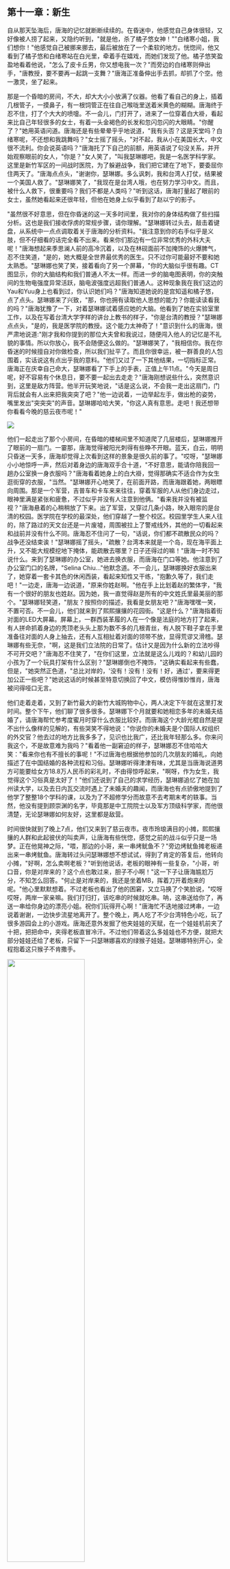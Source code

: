 ## 第十一章：新生
自从那天坠海后，唐海的记忆就断断续续的。在昏迷中，他感觉自己身体很轻，又好像被人捞了起来，又隐约听到，"就是他，杀了橘子悠女神！""白绪寒小姐，我们想你！"他感觉自己被挪来挪去，最后被放在了一个柔软的地方。恍惚间，他又看到了橘子悠和白绪寒站在白光里，牵着手在嬉戏，而她们发现了他。橘子悠笑盈盈地看着他说，"怎么了皮卡丘男，你又想电我一次？"而旁边的白绪寒则伸出手，"唐教授，要不要再一起跳一支舞？"唐海正准备伸出手去抓，却抓了个空。他一激灵，坐了起来。

那是一个昏暗的房间，不大，却大大小小放满了仪器。他看了看自己的身上，插着几根管子，一摸鼻子，有一根饲管正在往自己喉咙里送着米黄色的糊糊。唐海终于忍不住，打了个大大的喷嚏。不一会儿，门打开了，进来了一位穿着白大褂，看起来比自己年轻很多的女士，有着一头金褐色的长发和忽闪忽闪的大眼睛。"你醒了？"她用英语问道。唐海还是有些晕晕乎乎地说道，"我有头否？这是天堂吗？白绪寒呢，不还想和我跳舞吗？"女士摇了摇头，"对不起，我从小在美国长大，中文很不流利。你会说英语吗？"唐海托了下自己的前额，用英语说了句没关系，并开始观察眼前的女人，"你是？"女人笑了，"叫我瑟琳娜吧，我是一名医学科学家。这里是新竹军区的一间战时医院，为了躲避战争，我们把它建在了地下，要委屈你住两天了。"唐海点点头，"谢谢你，瑟琳娜。多么讽刺，我和台湾人打仗，结果被一个美国人救了。"瑟琳娜笑了，"我现在是台湾人哦，也在努力学习中文。而且，被什么人救下，很重要吗？我们不都是人类吗？"听到这话，唐海打量起了眼前的女士，虽然她看起来还很年轻，但他在她身上似乎看到了赵以宁的影子。

\"虽然很不好意思，但在你昏迷的这一天多时间里，我对你的身体结构做了些扫描分析。这也是我们接收俘虏的常规步骤，请你理解。\"瑟琳娜转过头去，敲击着键盘，从系统中一点点调取着关于唐海的分析资料。\"我注意到你的右手似乎是义肢，但不仔细看的话完全看不出来。看来你们那边有一位非常优秀的外科大夫呢！\"唐海想起来季思澜人前的高冷沉着，以及在林砚面前不加掩饰的火爆脾气，忍不住笑道，\"是的，她大概是全世界最优秀的医生。只不过你可能最好不要和她太熟悉。\"瑟琳娜也笑了笑，接着看向了另一个屏幕，\"你的大脑似乎很有趣。CT图显示，你的大脑结构和我们普通人不太一样。而进一步的脑电图表明，你的突触间的生物电强度异常活跃，脑电波强度远超我们普通人。这种现象我在我们这边的Yau和Yuu身上也看到过，你认识她们吗？\"唐海知道她说的是宫知遥和橘子悠，点了点头。瑟琳娜来了兴致，\"那，你也拥有读取他人思想的能力？你能读读看我的吗？\"唐海犹豫了一下，对着瑟琳娜试着感应她的大脑。他看到了她在实验室里工作，以及在写着台清大学字样的讲台上教书的样子，\"你是台清的教授？\"瑟琳娜点点头，\"是的，我是医学院的教授。这个能力太神奇了！\"意识到什么的唐海，很严肃地说道:\"刚才我和你提到的那位大夫曾和我说过，随便闯入他人的记忆是不礼貌的事情。所以你放心，我不会随便这么做的。\"瑟琳娜笑了，\"我相信你。我在你昏迷的时候擅自对你做检查，所以我们扯平了。而且你很幸运，被一群善良的人包围着，实话说这有点出乎我的意料。\"他们又过了一下其他结果，一切指标正常。唐海正在庆幸自己命大，瑟琳娜看了下手上的手表，正值上午11点。\"今天是周日呢，好不容易有个休息日，要不要一起出去走走？\"唐海刚想说些什么，突然意识到，这里是敌方阵营。他半开玩笑地说，\"话是这么说，不会我一走出这扇门，门背后就会有人出来把我突突了吧？\"他一边说着，一边举起左手，做出枪的姿势，嘴里发出"突突突"的声音。瑟琳娜哈哈大笑，\"你这人真有意思。走吧！我还想带你看看今晚的慈云夜市呢！\"

<img src="./illustrations/50.png" />

他们一起走出了那个小房间，在昏暗的楼梯间里不知道爬了几层楼后，瑟琳娜推开了眼前的一扇门。一霎那，唐海觉得被阳光刺得有些睁不开眼。蓝天，白云，明明只昏迷一天多，唐海却觉得上次看到这样的景象是很久前的事了。"哎呀，"瑟琳娜小小地惊呼一声，然后对着身边的唐海双手合十道，"不好意思，能请你陪我回一趟办公室换一身衣服吗？"唐海看着她身上的白大褂，觉得那确实不适合作为女生逛街穿的衣服，"当然。"瑟琳娜开心地笑了，在前面开路，而唐海跟着她，两眼瞟向周围。那是一个军营，吉普车和卡车来来往往，穿着军服的人从他们身边走过，眼神里满是紧张和疲惫，不过似乎并没有人注意到他俩。"看来我并没有被监视？"唐海悬着的心稍稍放了下来。出了军营，又穿过几条小路，映入眼帘的是台清的校园。医学院在学校的最深处，他们穿越了一整个校区。校园里学生人来人往的，除了路过的天文台还是一片废墟，周围被拉上了警戒线外，其他的一切看起来和战前并没有什么不同。唐海忍不住问了一句，"话说，你们都不疏散民众的吗？战争还没结束诶！"瑟琳娜摇了摇头，"疏散？台湾本来就是一个岛，现在海平面上升，又不能大规模挖地下掩体，能疏散去哪里？日子还得过的嘛！"唐海一时不知说什么。来到了瑟琳娜的办公室，她进去换衣服，而唐海在门口等她。他注意到了办公室门口的名牌，\"Selina
Chiu\...\"他默念道。不一会儿，瑟琳娜换好衣服出来了，她穿着一套卡其色的休闲西装，看起来知性又干练，"抱歉久等了，我们走吧！"一边走，唐海一边说道，"原来你姓赵啊。"他在手上比划着赵的繁体字，"我有一个很好的朋友也姓赵。因为她，我一直觉得赵是所有的中文姓氏里最美丽的那个。"瑟琳娜轻笑道，"朋友？按照你的描述，我看是女朋友吧？"唐海嘿嘿一笑，不置可否。不一会儿，他们就来到了熙熙攘攘的花园街。"这是什么？"唐海指着街对面的LED大屏幕。屏幕上，一群西装革履的人在一个像是法庭的地方打了起来，有人拼命抓着身边的秃顶老头头上那为数不多的几根青丝，有人脱下鞋子拿在手里准备往对面的人身上抽去，还有人互相扯着对面的领带不放，显得荒谬又滑稽。瑟琳娜有些无奈，"啊，这是我们立法院的日常了。估计又是因为什么新的立法吵得不可开交吧？"唐海忍不住笑了，"在你们这里，立法就是这么儿戏的？和幼儿园的小孩为了一个玩具打架有什么区别？"瑟琳娜倒也不掩饰，"这确实看起来有些蠢，但是，"她突然正色道，"总比对岸的，'没有！没有！没有！好，通过'，要来得更加公正一些吧？"她说这话的时候甚至特意切换回了中文，模仿得惟妙惟肖，唐海被问得哑口无言。

他们走着走着，又到了新竹最大的新竹大城购物中心，两人决定下午就在这里打发时间。整个下午，他们聊了很多很多。瑟琳娜下个月就要和她相恋多年的未婚夫结婚了，请唐海帮忙参考度蜜月时穿什么衣服比较好。而唐海这个大龄光棍自然是提不出什么像样的见解的，有些哭笑不得地说："你说你的未婚夫是个国际人权组织的外交官？他去过的地方比我多多了，见识也比我广，还比我年轻那么多。你来问我这个，不是故意难为我吗？"看着他一副窘迫的样子，瑟琳娜忍不住哈哈大笑："看来你也有不擅长的事呢！"不过唐海也根据他参加的几次朋友的婚礼，向她描述了在中国结婚的各种流程和习俗。瑟琳娜听得津津有味，尤其是当唐海说道男方可能要给女方18.8万人民币的彩礼时，不由得惊呼起来，"啊呀，作为女生，我觉得这个习俗真是太好了！"他们还说到了自己的求学经历，瑟琳娜追忆了她在加州读大学，以及去日内瓦交流时遇上了未婚夫的趣闻，而唐海也有点骄傲地提到了他学了整整18个学科的课，以及为了不超修学分而故意不去考期末考的轶事。当然，他没有提到顾崇渊的名字，毕竟那是中工院院士以及军方顶级科学家，而他很清楚，无论瑟琳娜如何友好，这里都是敌营。

时间很快就到了晚上7点，他们又来到了慈云夜市。夜市玲琅满目的小摊，熙熙攘攘的人群和此起彼伏的叫卖声，让唐海有些恍惚，感觉之前的战斗似乎只是一场梦。正在他晃神之际，"喂，那边的小哥，来一串烤鱿鱼不？"旁边烤鱿鱼摊老板递出来一串烤鱿鱼。唐海转过头问瑟琳娜想不想试试，得到了肯定的答复后，他转向小摊，"好啊，怎么卖啊老板？"听到他说话，老板的眼神有一些复杂，"小哥，听口音，你是对岸来的？这个点也敢过来，胆子不小啊！"这一下子让唐海尴尬万分，不知怎么回答。"何止是对岸来的，我还是坐着MB，挥着刀开着炮来的呢。"他心里默默想着。不过老板也看出了他的困窘，又立马换了个笑脸说，"哎呀哎呀，两岸一家亲嘛。我们打归打，该吃串的时候就吃串。呐，这串送给你了，再送一串给你身边的漂亮小姐。祝你们玩得开心啊！"唐海忙不迭地接过烤串，一边说着谢谢，一边快步流星地离开了。整个晚上，两人吃了不少台湾特色小吃，玩了很多游园会上的小游戏。唐海还意外发掘了他夹娃娃的天赋，在一个娃娃机前夹了十把，把把命中，夹得老板直冒冷汗。不过他们带着这么多娃娃也不方便，就把大部分娃娃还给了老板，只留下一只瑟琳娜喜欢的绿猴子娃娃。瑟琳娜特别开心，全程抱着这只猴子不肯撒手。

<img src="./illustrations/44.png" width=60%/>

最后，他们漫步到了台清校园对面的沙滩上。一个多星期前正是这里，唐海被援星打得满地乱窜，被林砚的直升机救走。身边的瑟琳娜面对着海面上徐徐的海风，捋了捋头发，问道，"今天和我也逛了一天了。现在你觉得，你喜欢你所看到的台湾吗？打台湾是一个错误吗？"唐海无奈笑道，"实话说，我根本就不喜欢战争。我是对各种奇奇怪怪的工程技术感兴趣，也曾经一心想把我能源方面的研究推广到全世界，让人们不再因为缺电而困苦。但不知何时起，我被卷入越陷越深的战争中，而在那样的体制下，我根本没有说不的权利。"他回过头，对着瑟琳娜说道，"我那位姓赵的朋友曾经说过，我有信念，我有枪，我可以反抗自己的命运。但事实是，我就这样被命运推动着，驾驶着我的MB，手里沾满了鲜血。这甚至都不是无力反抗，是我根本来不及反应，就已经一发不可收拾了。十五年前她就说过，技术不是中立的，人也不是。体制引导人性的走向，技术只是随波逐流。我那时只觉得震撼，但其实并不懂，觉得哪有这么复杂。可现在……我终于明白，那不是理想主义的夸张，而是对现实最赤裸的注解。"瑟琳娜认真地听着，唐海继续说，"台湾很美丽，我可以说，我非常喜欢这里。而讽刺的是，保卫着这么美丽的土地的人们被我杀了，而我这个杀人犯，却能站在这片美丽的土地上，吹着惬意的海风，和一位美丽的女士说着话。"瑟琳娜也有些语塞，不知道该说些什么。

两人沉默了一会儿，唐海又对着瑟琳娜开口道，"十五年前，她问我，技术的发展，究竟是服务于人，还是替人决定命运？我无法回答。而不久前，我和她见面，她又问了我同样的问题，我似乎还是无法给出满意的答案。瑟琳娜，你有什么看法吗？"瑟琳娜看着唐海认真的眼神，虽然他没有明说这个"她"是谁，但她也猜到了，应该是他口里那位"姓赵的朋友"。于是她想了想，给出了自己的答案，"这让我想起我们医学院常说的一句话：'每一项新疗法诞生的背后，都埋着一个过去无法治愈的人。'从这个角度来说，技术的诞生是为了服务更多的人。但是毫无疑问，让一种技术真正服务于多数人，需要的不只是实验室的研究，还要制度、教育，还有你我这样的人去一点点把它拉回来，但用来做恶却很容易。所以我不敢说技术一定是为了人。甚至，如果没有人一直努力，它一定不会是为了更多人。这些，我相信你早就已经感受到了。"然后，她挺起了身子，用一种坚定而又有力的口吻说道，"但是，如果从历史的角度来看，从一万七千年前，第一批人类出现在地球上开始，我们经历了一轮又一轮的技术更迭，也经历了数不胜数的战争。到今天为止，我们的文明可能算不上高度发达，但和之前的人类比早已不可同日而语。现在我们普通人能享受到的物质和精神条件，可能比古代的皇帝能享受到的还要好。这说明，历史上总是会出现你我这样的人在默默地为全人类努力。所以我有充分的理由相信，虽然我们的进步是螺旋状的，但技术总的来说是服务我们，带领我们越变越好的。这是一场慢得几乎看不到终点的赛跑。但正因为如此，它需要你。也需要我。"

唐海静静地看着她，思考着她说的话，心里泛起了一阵又一阵的涟漪。过了许久，他带着些复杂的感情说道，"瑟琳娜——啊不，赵教授。说说吧，你们这边要我帮什么忙？"瑟琳娜被他突如其来的一问搞得有些不知所措，惊讶地看着他。唐海笑了，"是的，我还是忍不住读取了你的脑电波，看到了你们的军部司令在你接触我之前和你的密谈，似乎有什么忙是我非帮不可，要你适时地来劝降我？对不起赵教授，我确实食言了。但是，谢谢你给我解开了我困惑了十五年的问题，而现在，我觉得我是时候报答你了。以及我保证，这是我最后一次擅自闯入你的记忆。"瑟琳娜也被他的实诚给逗笑了，"行啊。那就明天吧，麻烦你跟我去个地方。"

<img src="./illustrations/45.png" width=60%/>